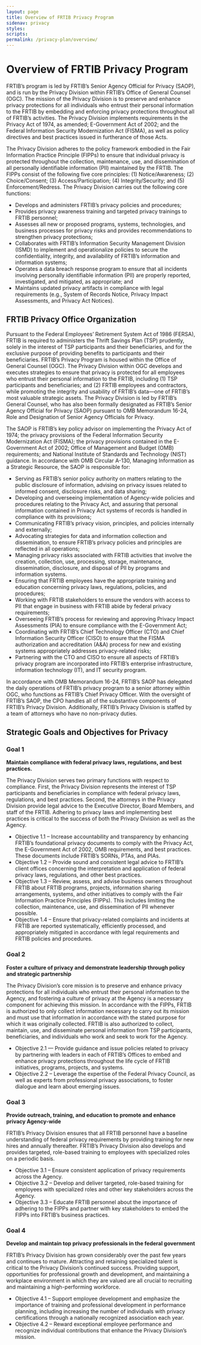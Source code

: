 ```yaml
---
layout: page
title: Overview of FRTIB Privacy Program
sidenav: privacy
styles:
scripts:
permalink: /privacy-plan/overview/
---
```

# Overview of FRTIB Privacy Program
<!-- privacy -->
FRTIB’s program is led by FRTIB’s Senior Agency Official for Privacy (SAOP), and is run by the Privacy Division within FRTIB’s Office of General Counsel (OGC). The mission of the Privacy Division is to preserve and enhance privacy protections for all individuals who entrust their personal information to the FRTIB by embedding and enforcing privacy protections throughout all of FRTIB’s activities. The Privacy Division implements requirements in the Privacy Act of 1974, as amended; E-Government Act of 2002; and the Federal Information Security Modernization Act (FISMA), as well as policy directives and best practices issued in furtherance of those Acts.  

The Privacy Division adheres to the policy framework embodied in the Fair Information Practice Principle (FIPPs) to ensure that individual privacy is protected throughout the collection, maintenance, use, and dissemination of all personally identifiable information (PII) maintained by the FRTIB. The FIPPs consist of the following five core principles: (1) Notice/Awareness; (2) Choice/Consent; (3) Access/Participation; (4) Integrity/Security; and (5) Enforcement/Redress. The Privacy Division carries out the following core functions:

- Develops and administers FRTIB’s privacy policies and procedures;
- Provides privacy awareness training and targeted privacy trainings to FRTIB personnel;
- Assesses all new or proposed programs, systems, technologies, and business processes for privacy risks and provides recommendations to strengthen privacy protections;
- Collaborates with FRTIB’s Information Security Management Division (ISMD) to implement and operationalize policies to secure the confidentiality, integrity, and availability of FRTIB’s information and information systems;  
- Operates a data breach response program to ensure that all incidents involving personally identifiable information (PII) are properly reported, investigated, and mitigated, as appropriate; and
- Maintains updated privacy artifacts in compliance with legal requirements (e.g., System of Records Notice, Privacy Impact Assessments, and Privacy Act Notices).

## FRTIB Privacy Office Organization

Pursuant to the Federal Employees’ Retirement System Act of 1986 (FERSA), FRTIB is required to administers the Thrift Savings Plan (TSP) prudently, solely in the interest of TSP participants and their beneficiaries, and for the exclusive purpose of providing benefits to participants and their beneficiaries. FRTIB’s Privacy Program is housed within the Office of General Counsel (OGC). The Privacy Division within OGC develops and executes strategies to ensure that privacy is protected for all employees who entrust their personal information to the FRTIB, including (1) TSP participants and beneficiaries; and (2) FRTIB employees and contractors, while promoting the integrity and usability of FRTIB’s data—one of FRTIB’s most valuable strategic assets. The Privacy Division is led by FRTIB’s General Counsel, who has also been formally designated as FRTIB’s Senior Agency Official for Privacy (SAOP) pursuant to OMB Memorandum 16-24, Role and Designation of Senior Agency Officials for Privacy.  

The SAOP is FRTIB’s key policy advisor on implementing the Privacy Act of 1974; the privacy provisions of the Federal Information Security Modernization Act (FISMA); the privacy provisions contained in the E-Government Act of 2002; Office of Management and Budget (OMB) requirements; and National Institute of Standards and Technology (NIST) guidance. In accordance with OMB Circular A-130, Managing Information as a Strategic Resource, the SAOP is responsible for:

- Serving as FRTIB’s senior policy authority on matters relating to the public disclosure of information, advising on privacy issues related to informed consent, disclosure risks, and data sharing;
- Developing and overseeing implementation of Agency-wide policies and procedures relating to the Privacy Act, and assuring that personal information contained in Privacy Act systems of records is handled in compliance with its provisions;
- Communicating FRTIB’s privacy vision, principles, and policies internally and externally;
- Advocating strategies for data and information collection and dissemination, to ensure FRTIB’s privacy policies and principles are reflected in all operations;
- Managing privacy risks associated with FRTIB activities that involve the creation, collection, use, processing, storage, maintenance, dissemination, disclosure, and disposal of PII by programs and information systems.
- Ensuring that FRTIB employees have the appropriate training and education concerning privacy laws, regulations, policies, and procedures;
- Working with FRTIB stakeholders to ensure the vendors with access to PII that engage in business with FRTIB abide by federal privacy requirements;
- Overseeing FRTIB’s process for reviewing and approving Privacy Impact Assessments (PIA) to ensure compliance with the E-Government Act;
- Coordinating with FRTIB’s Chief Technology Officer (CTO) and Chief Information Security Officer (CISO) to ensure that the FISMA authorization and accreditation (A&A) process for new and existing systems appropriately addresses privacy-related risks;
- Partnering with the CTO and CISO to ensure all aspects of FRTIB’s privacy program are incorporated into FRTIB’s enterprise infrastructure, information technology (IT), and IT security program.

In accordance with OMB Memorandum 16-24, FRTIB’s SAOP has delegated the daily operations of FRTIB’s privacy program to a senior attorney within OGC, who functions as FRTIB’s Chief Privacy Officer. With the oversight of FRTIB’s SAOP, the CPO handles all of the substantive components of FRTIB’s Privacy Division. Additionally, FRTIB’s Privacy Division is staffed by a team of attorneys who have no non-privacy duties.

## Strategic Goals and Objectives for Privacy

### Goal 1
**Maintain compliance with federal privacy laws, regulations, and best practices.**

The Privacy Division serves two primary functions with respect to compliance. First, the Privacy Division represents the interest of TSP participants and beneficiaries in compliance with federal privacy laws, regulations, and best practices. Second, the attorneys in the Privacy Division provide legal advice to the Executive Director, Board Members, and staff of the FRTIB. Adhering to privacy laws and implementing best practices is critical to the success of both the Privacy Division as well as the Agency.  

- Objective 1.1 – Increase accountability and transparency by enhancing FRTIB’s foundational privacy documents to comply with the Privacy Act, the E-Government Act of 2002, OMB requirements, and best practices. These documents include FRTIB’s SORNs, PTAs, and PIAs.
- Objective 1.2 – Provide sound and consistent legal advice to FRTIB’s client offices concerning the interpretation and application of federal privacy laws, regulations, and other best practices.
- Objective 1.3 – Review, assess, and advise business owners throughout FRTIB about FRTIB programs, projects, information sharing arrangements, systems, and other initiatives to comply with the Fair Information Practice Principles (FIPPs). This includes limiting the collection, maintenance, use, and dissemination of PII whenever possible.
- Objective 1.4 – Ensure that privacy-related complaints and incidents at FRTIB are reported systematically, efficiently processed, and appropriately mitigated in accordance with legal requirements and FRTIB policies and procedures.

### Goal 2
**Foster a culture of privacy and demonstrate leadership through policy and strategic partnership**

The Privacy Division’s core mission is to preserve and enhance privacy protections for all individuals who entrust their personal information to the Agency, and fostering a culture of privacy at the Agency is a necessary component for achieving this mission. In accordance with the FIPPs, FRTIB is authorized to only collect information necessary to carry out its mission and must use that information in accordance with the stated purpose for which it was originally collected. FRTIB is also authorized to collect, maintain, use, and disseminate personal information from TSP participants, beneficiaries, and individuals who work and seek to work for the Agency.

- Objective 2.1 — Provide guidance and issue policies related to privacy by partnering with leaders in each of FRTIB’s Offices to embed and enhance privacy protections throughout the life cycle of FRTIB initiatives, programs, projects, and systems.
- Objective 2.2 – Leverage the expertise of the Federal Privacy Council, as well as experts from professional privacy associations, to foster dialogue and learn about emerging issues.

### Goal 3
**Provide outreach, training, and education to promote and enhance privacy Agency-wide**

FRTIB’s Privacy Division ensures that all FRTIB personnel have a baseline understanding of federal privacy requirements by providing training for new hires and annually thereafter. FRTIB’s Privacy Division also develops and provides targeted, role-based training to employees with specialized roles on a periodic basis.

- Objective 3.1 – Ensure consistent application of privacy requirements across the Agency.
- Objective 3.2 – Develop and deliver targeted, role-based training for employees with specialized roles and other key stakeholders across the Agency.
- Objective 3.3 – Educate FRTIB personnel about the importance of adhering to the FIPPs and partner with key stakeholders to embed the FIPPs into FRTIB’s business practices.

### Goal 4
**Develop and maintain top privacy professionals in the federal government**

FRTIB’s Privacy Division has grown considerably over the past few years and continues to mature. Attracting and retaining specialized talent is critical to the Privacy Division’s continued success. Providing support, opportunities for professional growth and development, and maintaining a workplace environment in which they are valued are all crucial to recruiting and maintaining a high-performing workforce.

- Objective 4.1 – Support employee development and emphasize the importance of training and professional development in performance planning, including increasing the number of individuals with privacy certifications through a nationally recognized association each year.
- Objective 4.2 – Reward exceptional employee performance and recognize individual contributions that enhance the Privacy Division’s mission.
<!-- CONTENT END -->
